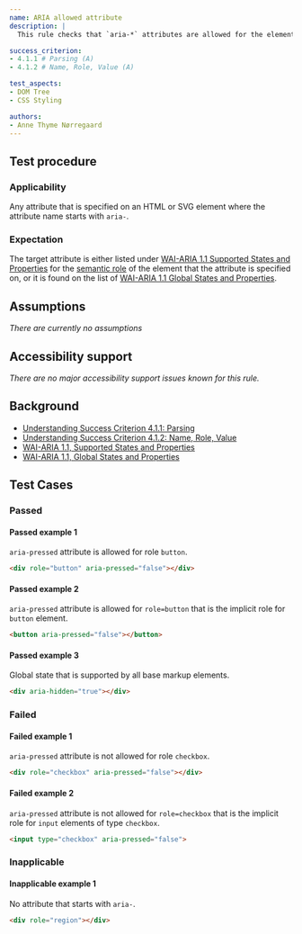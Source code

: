 ```yaml
---
name: ARIA allowed attribute
description: | 
  This rule checks that `aria-*` attributes are allowed for the element they are specified on.

success_criterion:
- 4.1.1 # Parsing (A)
- 4.1.2 # Name, Role, Value (A)

test_aspects:
- DOM Tree
- CSS Styling

authors:
- Anne Thyme Nørregaard
---
```


## Test procedure

### Applicability

Any attribute that is specified on an HTML or SVG element where the attribute name starts with `aria-`.

### Expectation

The target attribute is either listed under [WAI-ARIA 1.1 Supported States and Properties](https://www.w3.org/TR/wai-aria-1.1/#states_and_properties) for the [semantic role](#semantic-role) of the element that the attribute is specified on, or it is found on the list of [WAI-ARIA 1.1 Global States and Properties](https://www.w3.org/TR/wai-aria-1.1/#global_states).

## Assumptions

*There are currently no assumptions*

## Accessibility support

*There are no major accessibility support issues known for this rule.*

## Background

- [Understanding Success Criterion 4.1.1: Parsing](https://www.w3.org/WAI/WCAG21/Understanding/parsing.html)
- [Understanding Success Criterion 4.1.2: Name, Role, Value
](https://www.w3.org/WAI/WCAG21/Understanding/name-role-value.html)
- [WAI-ARIA 1.1, Supported States and Properties](https://www.w3.org/TR/wai-aria-1.1/#states_and_properties)
- [WAI-ARIA 1.1, Global States and Properties](https://www.w3.org/TR/wai-aria-1.1/#global_states)

## Test Cases

### Passed

#### Passed example 1

`aria-pressed` attribute is allowed for role `button`.

```html
<div role="button" aria-pressed="false"></div>
```

#### Passed example 2

`aria-pressed` attribute is allowed for `role=button` that is the implicit role for `button` element.

```html
<button aria-pressed="false"></button>
```

#### Passed example 3

Global state that is supported by all base markup elements.

```html
<div aria-hidden="true"></div>
```

### Failed

#### Failed example 1

`aria-pressed` attribute is not allowed for role `checkbox`.

```html
<div role="checkbox" aria-pressed="false"></div>
```

#### Failed example 2

`aria-pressed` attribute is not allowed for `role=checkbox` that is the implicit role for `input` elements of type `checkbox`.

```html
<input type="checkbox" aria-pressed="false">
```

### Inapplicable

#### Inapplicable example 1

No attribute that starts with `aria-`.

```html
<div role="region"></div>
```
